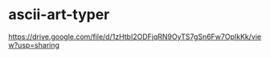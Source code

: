 # ascii-art-typer

https://drive.google.com/file/d/1zHtbI2ODFjqRN9OyTS7gSn6Fw7OpIkKk/view?usp=sharing
